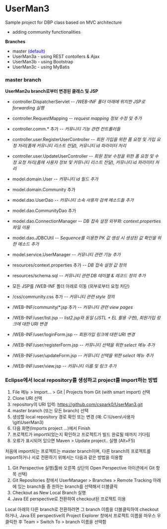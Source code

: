 # UserMan3
Sample project for DBP class
based on MVC architecture
- adding community functionalities

__Branches__
 
- master <span style="color:blue">(default)</span>
- UserMan3a - using REST contollers & Ajax
- UserMan3b - using Bootstrap
- UserMan3c - using MyBatis 
 
### master branch
__UserMan2u branch로부터 변경된 클래스 및 JSP__

- controller.DispatcherServlet --  _/WEB-INF 폴더 아래에 위치한 JSP로 forwarding 실행_
- controller.RequestMapping --  _request mapping 정보 수정 및 추가_
- controller.comm.* 추가 --  _커뮤니티 기능 관련 컨트롤러들_
- controller.user.RegisterUserController --  _회원 가입을 위한 폼 요청 및 가입 요청 처리(폼에 커뮤니티 리스트 전달), 커뮤니티 id 파라미터 처리_
- controller.user.UpdateUserController --  _회원 정보 수정을 위한 폼 요청 및 수정 요청 처리(폼에 사용자 정보 및 커뮤니티 리스트 전달), 커뮤니티 id 파라미터 처리_

- model.domain.User --  _커뮤니티 id 필드 추가_
- model.domain.Community 추가
- model.dao.UserDao --  _커뮤니티 소속 사용자 검색 메소드들 추가_
- model.dao.CommunityDao 추가
- model.dao.ConnectionManager --  _DB 접속 설정 외부화: context.properties 파일 이용_
- model.dao.JDBCUtil --  _Sequence를 이용한 PK 값 생성 시 생성된 값 확인을 위한 메소드 추가_
- model.service.UserManager --  _커뮤니티 관련 기능 추가_

- resources/context.properties 추가 --  _DB 접속 설정 값 정의_
- resources/schema.sql --  _커뮤니티 관련 DB 테이블 & 레코드 정의 추가_

- 모든 JSP를 /WEB-INF 폴더 아래로 이동 (외부로부터 요청 차단)
- /css/community.css 추가 --  _커뮤니티 관련 style 정의_
- /WEB-INF/community/*.jsp 추가 --  _커뮤니티 관련 view pages_
- /WEB-INF/user/list.jsp --  _list2.jsp와 동일 (JSTL + EL 활용 구현), 회원가입 링크에 대한 URI 변경_
- /WEB-INF/user/loginForm.jsp --  _회원가입 링크에 대한 URI 변경_
- /WEB-INF/user/registerForm.jsp --  _커뮤니티 선택을 위한 select 메뉴 추가_
- /WEB-INF/user/updateForm.jsp --  _커뮤니티 선택을 위한 select 메뉴 추가_
- /WEB-INF/user/view.jsp --  _커뮤니티 이름 및 링크 추가_

### Eclipse에서 local repository를 생성하고 project를 import하는 방법 
 
1. File 메뉴 > Import... > Git | Projects from Git (with smart import) 선택
2. Clone URI 선택
3. repository의 URI 입력: https://github.com/cspark0/UserMan3.git
4. master branch (또는 모든 branch) 선택
5. 생성할 local repository 경로 확인 또는 변경 (예: C:\Users\사용자\git\UserMan3) 
6. 다음 화면(Imports project ...)에서 Finish
7. 프로젝트가 import되었는지 확인하고 프로젝트가 빌드 완료될 때까지 기다림
8. 오류가 표시되어 있으면 Maven > Update project.. 실행 (Alt+F5)
  
처음에 import되는 프로젝트는 master branch이며, 다른 branch의 프로젝트를 import하거나 서로 전환하기 위해서는 다음과 같은 방법을 이용함


1. Git Perspective 실행(툴바 오른쪽 상단의 Open Perspective 아이콘에서 Git 항목 선택)  
2. Git Repositories 창에서 UserManager > Branches > Remote Tracking 아래에 있는 branch들 중 원하는 branch를 선택해서 더블클릭
3. Checkout as New Local Branch 실행   
4. Java EE perspective로 전환하여 checkout된 프로젝트 이용
 
 
Local 아래의 다른 branch로 전환하려면 그 branch 이름을 더블클릭하여 checkout하거나, 
Java EE perspective의 Project Explorer 창에서 프로젝트 이름을 마우스 우클릭한 후 Team > Switch To > branch 이름을 선택함  
       
